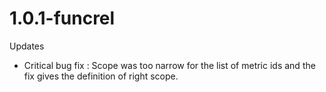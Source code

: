 # 1.0.1-funcrel

Updates
- Critical bug fix : Scope was too narrow for the list of metric ids and the fix gives the definition of right scope.

